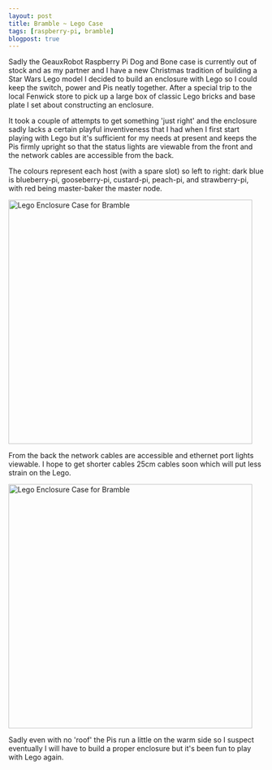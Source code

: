 ```yaml
---
layout: post
title: Bramble ~ Lego Case
tags: [raspberry-pi, bramble]
blogpost: true
---
```

Sadly the GeauxRobot Raspberry Pi Dog and Bone case is currently out of stock and as my partner and I have a new Christmas tradition of building a Star Wars Lego model I decided to build an enclosure with Lego so I could keep the switch, power and Pis neatly together. After a special trip to the local Fenwick store to pick up a large box of classic Lego bricks and base plate I set about constructing an enclosure.

It took a couple of attempts to get something 'just right' and the enclosure sadly lacks a certain playful inventiveness that I had when I first start playing with Lego but it's sufficient for my needs at present and keeps the Pis firmly upright so that the status lights are viewable from the front and the network cables are accessible from the back. 

The colours represent each host (with a spare slot) so left to right: dark blue is blueberry-pi, gooseberry-pi, custard-pi, peach-pi, and strawberry-pi, with red being master-baker the master node.

<img src="{{site.baseurl}}/images/legofront.JPG" alt="Lego Enclosure Case for Bramble" width="480px">

From the back the network cables are accessible and ethernet port lights viewable. I hope to get shorter cables 25cm cables soon which will put less strain on the Lego.

<img src="{{site.baseurl}}/images/legoback.JPG" alt="Lego Enclosure Case for Bramble" width="480px">

Sadly even with no 'roof' the Pis run a little on the warm side so I suspect eventually I will have to build a proper enclosure but it's been fun to play with Lego again.